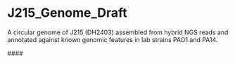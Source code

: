# J215_Genome_Draft
A circular genome of J215 (DH2403) assembled from hybrid NGS reads and annotated against known genomic features in lab strains PAO1 and PA14.

####<bash and R code to be deposited>
